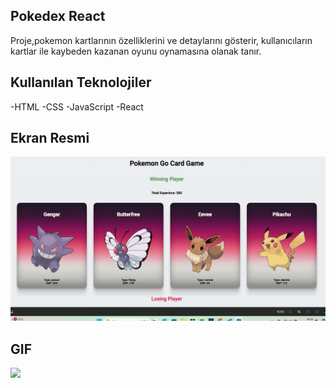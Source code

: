 ##  Pokedex React

Proje,pokemon kartlarının özelliklerini ve detaylarını gösterir, kullanıcıların kartlar ile kaybeden kazanan oyunu oynamasına olanak tanır.

## Kullanılan Teknolojiler

-HTML -CSS -JavaScript -React

## Ekran Resmi

![](/my-app/pokedex-react.png)

## GIF

![](/my-app/react%20pokemon.gif)